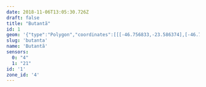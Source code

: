 ```yaml
---
date: 2018-11-06T13:05:30.726Z
draft: false
title: "Butantã"
id: 1
geom: '{"type":"Polygon","coordinates":[[[-46.756833,-23.586374],[-46.756856,-23.586638],[-46.750942,-23.586684],[-46.749681,-23.58664],[-46.748449,-23.5864],[-46.747702,-23.586125],[-46.745848,-23.585279],[-46.745091,-23.585117],[-46.744358,-23.585086],[-46.739767,-23.585282],[-46.738857,-23.58516],[-46.737995,-23.584893],[-46.735697,-23.58985],[-46.733082,-23.588754],[-46.732741,-23.588456],[-46.732501,-23.588143],[-46.73231,-23.587739],[-46.732123,-23.587074],[-46.731858,-23.586695],[-46.731463,-23.586295],[-46.730878,-23.58594],[-46.729687,-23.585504],[-46.72894,-23.585116],[-46.725535,-23.58238],[-46.724219,-23.583928],[-46.724203,-23.584114],[-46.724458,-23.585131],[-46.724518,-23.585895],[-46.724568,-23.585916],[-46.724445,-23.58677],[-46.7205,-23.58526],[-46.719371,-23.584985],[-46.718421,-23.584877],[-46.717894,-23.584718],[-46.717416,-23.584467],[-46.716969,-23.58414],[-46.71513,-23.583439],[-46.713008,-23.582503],[-46.712398,-23.582114],[-46.711712,-23.581443],[-46.710734,-23.579881],[-46.710289,-23.579743],[-46.710127,-23.579558],[-46.710076,-23.57926],[-46.709035,-23.578647],[-46.708295,-23.578061],[-46.708065,-23.577736],[-46.706998,-23.575395],[-46.706256,-23.573946],[-46.705987,-23.573631],[-46.705696,-23.573447],[-46.703896,-23.572611],[-46.703016,-23.57247],[-46.701839,-23.572434],[-46.700897,-23.572329],[-46.701378,-23.571722],[-46.702251,-23.570331],[-46.70297,-23.568836],[-46.704915,-23.563281],[-46.70561,-23.562166],[-46.706382,-23.561267],[-46.707257,-23.560583],[-46.708299,-23.559992],[-46.717218,-23.555757],[-46.730118,-23.549344],[-46.731581,-23.548278],[-46.732308,-23.549249],[-46.732595,-23.549833],[-46.732672,-23.550452],[-46.732588,-23.551257],[-46.732606,-23.55198],[-46.732965,-23.552767],[-46.733448,-23.553429],[-46.739494,-23.556831],[-46.740035,-23.556963],[-46.741341,-23.556947],[-46.741768,-23.557014],[-46.742407,-23.557404],[-46.743236,-23.558168],[-46.743631,-23.558378],[-46.744128,-23.558508],[-46.743835,-23.560253],[-46.743353,-23.560217],[-46.743317,-23.560407],[-46.743686,-23.560751],[-46.743625,-23.561257],[-46.742272,-23.562916],[-46.742467,-23.562886],[-46.742348,-23.56304],[-46.742159,-23.563135],[-46.741895,-23.563424],[-46.742015,-23.5635],[-46.741792,-23.563748],[-46.742529,-23.564278],[-46.741507,-23.565575],[-46.742566,-23.56636],[-46.742073,-23.566965],[-46.741991,-23.566916],[-46.741115,-23.567997],[-46.741368,-23.568403],[-46.741729,-23.568805],[-46.738979,-23.572201],[-46.738547,-23.572498],[-46.73582,-23.573862],[-46.735965,-23.574115],[-46.736969,-23.573752],[-46.737366,-23.573679],[-46.738835,-23.574088],[-46.738996,-23.574196],[-46.73977,-23.57512],[-46.74274,-23.576695],[-46.742943,-23.576958],[-46.743181,-23.577655],[-46.743349,-23.577823],[-46.743625,-23.577911],[-46.74456,-23.578016],[-46.744922,-23.578165],[-46.745048,-23.57838],[-46.745124,-23.57897],[-46.7455,-23.579175],[-46.745675,-23.5792],[-46.745911,-23.579124],[-46.74678,-23.57857],[-46.747939,-23.578139],[-46.74847,-23.578101],[-46.748867,-23.578211],[-46.749111,-23.57843],[-46.749606,-23.579067],[-46.749631,-23.579414],[-46.749413,-23.579796],[-46.749385,-23.580093],[-46.74948,-23.58029],[-46.749957,-23.580691],[-46.75004,-23.580846],[-46.750012,-23.581032],[-46.749512,-23.581822],[-46.749452,-23.582022],[-46.749458,-23.582225],[-46.749649,-23.582696],[-46.749628,-23.583311],[-46.749774,-23.583538],[-46.750114,-23.583699],[-46.750843,-23.583481],[-46.751128,-23.583521],[-46.751339,-23.583635],[-46.751639,-23.583953],[-46.751835,-23.584752],[-46.752006,-23.584913],[-46.752166,-23.58497],[-46.752459,-23.58494],[-46.753322,-23.584476],[-46.753525,-23.58442],[-46.754347,-23.584519],[-46.754336,-23.584682],[-46.754434,-23.584535],[-46.754703,-23.584598],[-46.754926,-23.584775],[-46.75532,-23.585592],[-46.755605,-23.585739],[-46.756466,-23.585914],[-46.756885,-23.586284],[-46.756833,-23.586374]]]}'
slug: 'butanta'
name: 'Butantã'
sensors:
  0: "4"
  1: "21"
id: '1'
zone_id: '4'
---
```

		